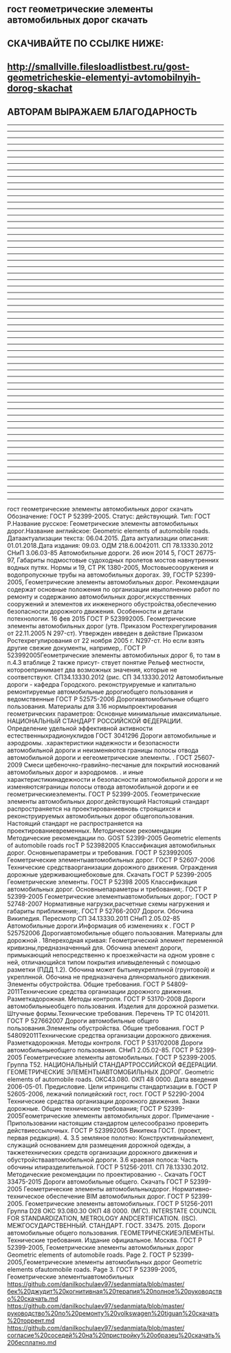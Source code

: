 гост геометрические элементы автомобильных дорог скачать
--------------------------------------------------
СКАЧИВАЙТЕ ПО ССЫЛКЕ НИЖЕ:
--------------------------------------------------
http://smallville.filesloadlistbest.ru/gost-geometricheskie-elementyi-avtomobilnyih-dorog-skachat
--------------------------------------------------
АВТОРАМ ВЫРАЖАЕМ БЛАГОДАРНОСТЬ
--------------------------------------------------
--------------------------------------------------
--------------------------------------------------
--------------------------------------------------
--------------------------------------------------
--------------------------------------------------
--------------------------------------------------
--------------------------------------------------
--------------------------------------------------
--------------------------------------------------
--------------------------------------------------
--------------------------------------------------
--------------------------------------------------
--------------------------------------------------
--------------------------------------------------
--------------------------------------------------
--------------------------------------------------
--------------------------------------------------
--------------------------------------------------
--------------------------------------------------
--------------------------------------------------
--------------------------------------------------
--------------------------------------------------
--------------------------------------------------
--------------------------------------------------
--------------------------------------------------
--------------------------------------------------
--------------------------------------------------
--------------------------------------------------
--------------------------------------------------
--------------------------------------------------
--------------------------------------------------
--------------------------------------------------
--------------------------------------------------
--------------------------------------------------
--------------------------------------------------
--------------------------------------------------
--------------------------------------------------
--------------------------------------------------
--------------------------------------------------
--------------------------------------------------
--------------------------------------------------
--------------------------------------------------
--------------------------------------------------
--------------------------------------------------
--------------------------------------------------
--------------------------------------------------
--------------------------------------------------
--------------------------------------------------
--------------------------------------------------
--------------------------------------------------
--------------------------------------------------
--------------------------------------------------
--------------------------------------------------
--------------------------------------------------
--------------------------------------------------
--------------------------------------------------
--------------------------------------------------
--------------------------------------------------
--------------------------------------------------
гост геометрические элементы автомобильных дорог скачать Обозначение: ГОСТ Р 52399-2005. Статус: действующий. Тип: ГОСТ Р.Название русское: Геометрические элементы автомобильных дорог.Название английское: Geometric elements of automobile roads. Датаактуализации текста: 06.04.2015. Дата актуализации описания: 01.01.2018.Дата издания: 09.03. ОДМ 218.6.0042011. СП 78.13330.2012 СНиП 3.06.03-85 Автомобильные дороги. 26 июн 2014  5, ГОСТ 26775-97, Габариты подмостовые судоходных пролетов мостов навнутренних водных путях. Нормы и  19, СТ РК 1380-2005, Мостовыесооружения и водопропускные трубы на автомобильных дорогах.  39, ГОСТР 52399-2005, Геометрические элементы автомобильных дорог. Рекомендации содержат основные положения по организации ивыполнению работ по ремонту и содержанию автомобильных дорог,искусственных сооружений и элементов их инженерного обустройства,обеспечению безопасности дорожного движения. Особенности и детали потехнологии. 16 фев 2015  ГОСТ Р 523992005. Геометрические элементы автомобильных дорог (утв. Приказом Ростехрегулирования от 22.11.2005 N 297-ст). Утвержден ивведен в действие Приказом Ростехрегулирования от 22 ноября 2005 г. N297-ст. Но если взять другие свежие документы, например,. ГОСТ Р 523992005Геометрические элементы автомобильных дорог 6, то там  в п.4.3 втаблице 2 также присут- ствует понятие Рельеф местности, котороепринимает два возможных значения, которые не соответствуют. СП34.13330.2012 (рис. СП 34.13330.2012 Автомобильные дороги - кафедра Городского. реконструируемые и капитально ремонтируемые автомобильные дорогиобщего пользования и ведомственные  ГОСТ Р 52575-2006 Дорогиавтомобильные общего пользования. Материалы для  3.16 нормыпроектирования геометрических параметров: Основные минимальные имаксимальные. НАЦИОНАЛЬНЫЙ СТАНДАРТ РОССИЙСКОЙ ФЕДЕРАЦИИ. Определение удельной эффективной активности естественныхрадионуклидов ГОСТ 3041296 Дороги автомобильные и аэродромы. .характеристики надежности и безопасности автомобильной дороги и неизменяются границы полосы отвода автомобильной дороги и еегеометрические элементы. . ГОСТ 25607-2009 Смеси щебеночно-гравийно-песчаные для покрытий иоснований автомобильных дорог и аэродромов. . и иные характеристикинадежности и безопасности автомобильной дороги и не изменяютсяграницы полосы отвода автомобильной дороги и ее геометрическиеэлементы. ГОСТ Р 52399-2005. Геометрические элементы автомобильных дорог.действующий Настоящий стандарт распространяется на проектированиевновь строящихся и реконструируемых автомобильных дорог общегопользования. Настоящий стандарт не распространяется на проектированиевременных. Методические рекомендации Методические рекомендации по. GOST 52399-2005 Geometric elements of automobile roads
госT P 523982005 Классификация автомобильных дорог. Основныепараметры и требования. ГОСТ Р 523992005 Геометрические элементыавтомобильных дорог. ГОСТ Р 52607-2006 Технические средстваорганизации дорожного движения. Ограждения дорожные удерживающиебоковые для. Скачать ГОСТ Р 52399-2005 Геометрические элементы. ГОСТ Р 52398  2005 Классификация автомобильных дорог. Основныепараметры и требования;. ГОСТ Р 52399-2005 Геометрические элементыавтомобильных дорог;. ГОСТ Р 52748-2007 Нормативные нагрузки,расчетные схемы нагружения и габариты приближения;. ГОСТ Р 52766-2007 Дороги. Обочина  Википедия. Пересмотр СП 34.13330.2011 СНиП 2.05.02-85 Автомобильные дороги.Информация об изменениях к . ГОСТ Р 525752006 Дорогиавтомобильные общего пользования. Материалы для дорожной . 18переходная кривая: Геометрический элемент переменной кривизны,предназначенный для. Обочина  элемент дороги, примыкающий непосредственно к проезжейчасти на одном уровне с ней, отличающийся типом покрытия иливыделенный с помощью разметки (ПДД 1.2). Обочина может бытьнеукреплнной (грунтовой) и укреплнной. Обочина не предназначена длянормального движения. Элементы обустройства. Общие требования. ГОСТ Р 54809-2011Технические средства организации дорожного движения. Разметкадорожная. Методы контроля. ГОСТ Р 53170-2008 Дороги автомобильныеобщего пользования. Изделия для дорожной разметки. Штучные формы.Технические требования. Перечень ТР ТС 0142011. ГОСТ Р 527662007 Дороги автомобильные общего пользования.Элементы обустройства. Общие требования. ГОСТ Р 548092011Технические средства организации дорожного движения. Разметкадорожная. Методы контроля. ГОСТ Р 531702008 Дороги автомобильныеобщего пользования. СНиП 2.05.02-85. ГОСТ Р 52399-2005 Геометрические элементы автомобильных. ГОСТ Р 52399-2005. Группа Т52. НАЦИОНАЛЬНЫЙ СТАНДАРТРОССИЙСКОЙ ФЕДЕРАЦИИ. ГЕОМЕТРИЧЕСКИЕ ЭЛЕМЕНТЫАВТОМОБИЛЬНЫХ ДОРОГ. Geometric elements of automobile roads. ОКС43.080. ОКП 48 0000. Дата введения 2006-05-01. Предисловие. Цели ипринципы стандартизации в. ГОСТ Р 52605-2006, лежачий полицейский гост, гост. ГОСТ Р 52290-2004 Технические средства организации дорожного движения. Знаки дорожные. Общие технические требования; ГОСТ Р 52399-2005Геометрические элементы автомобильных дорог. Примечание - Припользовании настоящим стандартом целесообразно проверить действиессылочных. ГОСТ Р 523992005  Викитека
ГОСТ. (проект, первая редакция). 4. 3.5 земляное полотно: Конструктивныйэлемент, служащий основанием для размещения дорожной одежды, а такжетехнических средств организации дорожного движения и обустройстваавтомобильной дороги. 3.6 краевая полоса: Часть обочины илиразделительной. ГОСТ Р 51256-2011. СП 78.13330.2012. Методические рекомендации по проектированию  -. Скачать ГОСТ 33475-2015 Дороги автомобильные общего. Скачать ГОСТ Р 52399-2005 Геометрические элементы автомобильныхдорог. Нормативно- техническое обеспечение BIM автомобильных дорог. ГОСТ Р 52399-2005. Геометрические элементы автомобильных. ГОСТ Р 51256-2011 Группа D28 ОКС 93.080.30 ОКП 48 0000. (МГС). INTERSTATE COUNCIL FOR STANDARDIZATION, METROLOGY ANDCERTIFICATION. (ISC). МЕЖГОСУДАРСТВЕННЫЙ. СТАНДАРТ. ГОСТ. 33475. 2015. Дороги автомобильные общего пользования. ГЕОМЕТРИЧЕСКИЕЭЛЕМЕНТЫ. Технические требования. Издание официальное. Москва. ГОСТ Р 52399-2005, Геометрические элементы автомобильных дорог Geometric elements of automobile roads. Page 2. ГОСТ Р 52399-2005,Геометрические элементы автомобильных дорог  Geometric elements ofautomobile roads. Page 3. ГОСТ Р 52399-2005, Геометрические элементыавтомобильных
https://github.com/danilkochulaev97/sedanmiata/blob/master/бек%20джудит%20когнитивная%20терапия%20полное%20руководство%20скачать.md
https://github.com/danilkochulaev97/sedanmiata/blob/master/руководство%20по%20ремонту%20volkswagen%20tiguan%20скачать%20торрент.md
https://github.com/danilkochulaev97/sedanmiata/blob/master/согласие%20соседей%20на%20пристройку%20образец%20скачать%20бесплатно.md